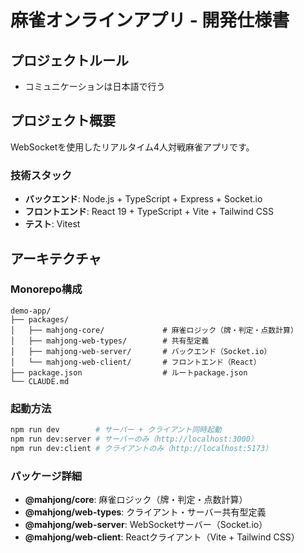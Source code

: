 # 麻雀オンラインアプリ - 開発仕様書

## プロジェクトルール
- コミュニケーションは日本語で行う

## プロジェクト概要

WebSocketを使用したリアルタイム4人対戦麻雀アプリです。

### 技術スタック
- **バックエンド**: Node.js + TypeScript + Express + Socket.io
- **フロントエンド**: React 19 + TypeScript + Vite + Tailwind CSS
- **テスト**: Vitest

## アーキテクチャ

### Monorepo構成
```
demo-app/
├── packages/
│   ├── mahjong-core/             # 麻雀ロジック（牌・判定・点数計算）
│   ├── mahjong-web-types/        # 共有型定義
│   ├── mahjong-web-server/       # バックエンド（Socket.io）
│   └── mahjong-web-client/       # フロントエンド（React）
├── package.json                  # ルートpackage.json
└── CLAUDE.md
```

### 起動方法
```bash
npm run dev        # サーバー + クライアント同時起動
npm run dev:server # サーバーのみ（http://localhost:3000）
npm run dev:client # クライアントのみ（http://localhost:5173）
```

### パッケージ詳細
- **@mahjong/core**: 麻雀ロジック（牌・判定・点数計算）
- **@mahjong/web-types**: クライアント・サーバー共有型定義
- **@mahjong/web-server**: WebSocketサーバー（Socket.io）
- **@mahjong/web-client**: Reactクライアント（Vite + Tailwind CSS）

